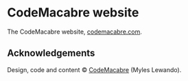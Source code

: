 # CodeMacabre website

The CodeMacabre website, [codemacabre.com](https://codemacabre.com).

## Acknowledgements

Design, code and content &copy; [CodeMacabre](https://codemacabre.com) (Myles Lewando).
